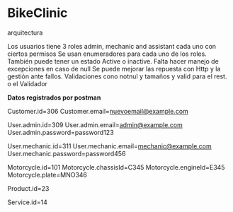 # BikeClinic
 arquitectura

Los usuarios tiene 3 roles admin, mechanic and assistant cada uno con ciertos permisos
Se usan enumeradores para cada uno de los roles. También puede tener un estado Active o inactive.
Falta hacer manejo de excepciones en caso de null
Se puede mejorar las repuesta con Http y la gestión ante fallos.
Validaciones cono notnul y tamaños y valid para el rest. o el Validador

**Datos registrados por postman**

Customer.id=306
Customer.email=nuevoemail@example.com

User.admin.id=309
User.admin.email=admin@example.com
User.admin.password=password123

User.mechanic.id=311
User.mechanic.email=mechanic@example.com
User.mechanic.password=password456

Motorcycle.id=101
Motorcycle.chassisId=C345
Motorcycle.engineId=E345
Motorcycle.plate=MNO346

Product.id=23

Service.id=14
